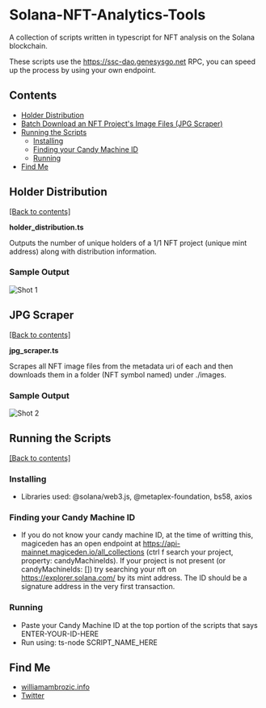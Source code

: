 # Solana-NFT-Analytics-Tools
A collection of scripts written in typescript for NFT analysis on the Solana blockchain.

These scripts use the https://ssc-dao.genesysgo.net RPC, you can speed up the process by using your own endpoint.

## Contents
- [Holder Distribution](https://github.com/WilliamAmbrozic/Solana-NFT-Analytics-Tools#Holder-Distribution)  
- [Batch Download an NFT Project's Image Files (JPG Scraper)](https://github.com/WilliamAmbrozic/Solana-NFT-Analytics-Tools#JPG-Scraper)  
- [Running the Scripts](https://github.com/WilliamAmbrozic/Solana-NFT-Analytics-Tools#Running-the-Scripts) 
  - [Installing](https://github.com/WilliamAmbrozic/Solana-NFT-Analytics-Tools#Running-the-Scripts) 
  - [Finding your Candy Machine ID](https://github.com/WilliamAmbrozic/Solana-NFT-Analytics-Tools#Finding-your-Candy-Machine-ID) 
  - [Running](https://github.com/WilliamAmbrozic/Solana-NFT-Analytics-Tools#Running) 
- [Find Me](https://github.com/WilliamAmbrozic/Solana-NFT-Analytics-Tools#find-me-)


## Holder Distribution

[[Back to contents]](https://github.com/WilliamAmbrozic/Solana-NFT-Analytics-Tools#contents)

**holder_distribution.ts**

Outputs the number of unique holders of a 1/1 NFT project (unique mint address) along with distribution information.

### Sample Output

![Shot 1](https://imgur.com/x9ohJCu.png) 

## JPG Scraper

[[Back to contents]](https://github.com/WilliamAmbrozic/Solana-NFT-Analytics-Tools#contents)

**jpg_scraper.ts**

Scrapes all NFT image files from the metadata uri of each and then downloads them in a folder (NFT symbol named) under ./images.

### Sample Output

![Shot 2](https://imgur.com/sioIRuF.png)

## Running the Scripts

[[Back to contents]](https://github.com/WilliamAmbrozic/Solana-NFT-Analytics-Tools#contents)

### Installing

* Libraries used: @solana/web3.js, @metaplex-foundation, bs58, axios

### Finding your Candy Machine ID

* If you do not know your candy machine ID, at the time of writting this, magiceden has an open endpoint at https://api-mainnet.magiceden.io/all_collections (ctrl f search your project, property: candyMachineIds). If your project is not present (or candyMachineIds: []) try searching your nft on https://explorer.solana.com/ by its mint address. The ID should be a signature address in the very first transaction.

### Running 
* Paste your Candy Machine ID at the top portion of the scripts that says ENTER-YOUR-ID-HERE
* Run using: ts-node SCRIPT_NAME_HERE

## Find Me

- [williamambrozic.info](https://williamambrozic.info)
- [Twitter](https://twitter.com/WilliamAmbrozic)


